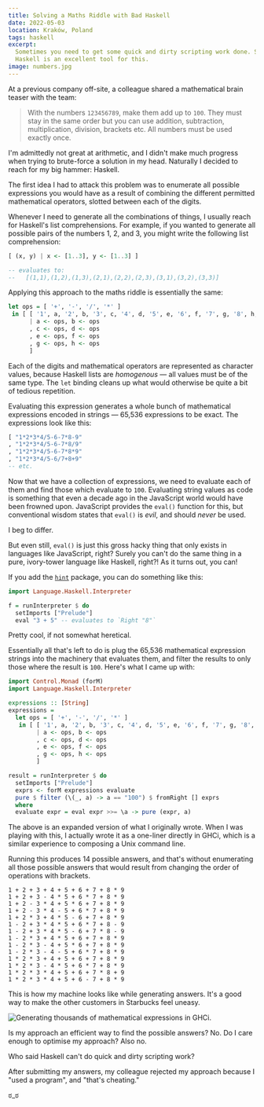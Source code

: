 ```yaml
---
title: Solving a Maths Riddle with Bad Haskell
date: 2022-05-03
location: Kraków, Poland
tags: haskell
excerpt:
  Sometimes you need to get some quick and dirty scripting work done. Sometimes
  Haskell is an excellent tool for this.
image: numbers.jpg
---
```


At a previous company off-site, a colleague shared a mathematical brain teaser
with the team:

> With the numbers `123456789`, make them add up to `100`. They must stay in
> the same order but you can use addition, subtraction, multiplication,
> division, brackets etc. All numbers must be used exactly once.

I'm admittedly not great at arithmetic, and I didn't make much progress when
trying to brute-force a solution in my head. Naturally I decided to reach for
my big hammer: Haskell.

The first idea I had to attack this problem was to enumerate all possible
expressions you would have as a result of combining the different permitted
mathematical operators, slotted between each of the digits.

Whenever I need to generate all the combinations of things, I usually reach for
Haskell's list comprehensions. For example, if you wanted to generate all
possible pairs of the numbers 1, 2, and 3, you might write the following list
comprehension:

```haskell
[ (x, y) | x <- [1..3], y <- [1..3] ]

-- evaluates to:
--   [(1,1),(1,2),(1,3),(2,1),(2,2),(2,3),(3,1),(3,2),(3,3)]
```

Applying this approach to the maths riddle is essentially the same:

```haskell
let ops = [ '+', '-', '/', '*' ]
 in [ [ '1', a, '2', b, '3', c, '4', d, '5', e, '6', f, '7', g, '8', h, '9' ]
      | a <- ops, b <- ops
      , c <- ops, d <- ops
      , e <- ops, f <- ops
      , g <- ops, h <- ops
      ]
```

Each of the digits and mathematical operators are represented as character
values, because Haskell lists are _homogenous_ — all values must be of the same
type. The `let` binding cleans up what would otherwise be quite a bit of
tedious repetition.

Evaluating this expression generates a whole bunch of mathematical expressions
encoded in strings — 65,536 expressions to be exact. The expressions look like
this:

```haskell
[ "1*2*3*4/5-6-7*8-9"
, "1*2*3*4/5-6-7*8/9"
, "1*2*3*4/5-6-7*8*9"
, "1*2*3*4/5-6/7+8+9"
-- etc.
```

Now that we have a collection of expressions, we need to evaluate each of them
and find those which evaluate to `100`. Evaluating string values as code is
something that even a decade ago in the JavaScript world would have been
frowned upon. JavaScript provides the `eval()` function for this, but
conventional wisdom states that `eval()` is _evil_, and should _never_ be used.

I beg to differ.

But even still, `eval()` is just this gross hacky thing that only exists in
languages like JavaScript, right? Surely you can't do the same thing in a pure,
ivory-tower language like Haskell, right?! As it turns out, you can!

If you add the [`hint`][0] package, you can do something like this:

```haskell
import Language.Haskell.Interpreter

f = runInterpreter $ do
  setImports ["Prelude"]
  eval "3 + 5" -- evaluates to `Right "8"`
```

Pretty cool, if not somewhat heretical.

Essentially all that's left to do is plug the 65,536 mathematical expression
strings into the machinery that evaluates them, and filter the results to only
those where the result is `100`. Here's what I came up with:

```haskell
import Control.Monad (forM)
import Language.Haskell.Interpreter

expressions :: [String]
expressions =
  let ops = [ '+', '-', '/', '*' ]
   in [ [ '1', a, '2', b, '3', c, '4', d, '5', e, '6', f, '7', g, '8', h, '9' ]
        | a <- ops, b <- ops
        , c <- ops, d <- ops
        , e <- ops, f <- ops
        , g <- ops, h <- ops
        ]

result = runInterpreter $ do
  setImports ["Prelude"]
  exprs <- forM expressions evaluate
  pure $ filter (\(_, a) -> a == "100") $ fromRight [] exprs
  where
  evaluate expr = eval expr >>= \a -> pure (expr, a)
```

The above is an expanded version of what I originally wrote. When I was playing
with this, I actually wrote it as a one-liner directly in GHCi, which is a
similar experience to composing a Unix command line.

Running this produces 14 possible answers, and that's without enumerating all
those possible answers that would result from changing the order of operations
with brackets.

```
1 + 2 + 3 + 4 + 5 + 6 + 7 + 8 * 9
1 + 2 + 3 - 4 * 5 + 6 * 7 + 8 * 9
1 + 2 - 3 * 4 + 5 * 6 + 7 + 8 * 9
1 + 2 - 3 * 4 - 5 + 6 * 7 + 8 * 9
1 + 2 * 3 + 4 * 5 - 6 + 7 + 8 * 9
1 - 2 + 3 * 4 * 5 + 6 * 7 + 8 - 9
1 - 2 + 3 * 4 * 5 - 6 + 7 * 8 - 9
1 - 2 * 3 + 4 * 5 + 6 + 7 + 8 * 9
1 - 2 * 3 - 4 + 5 * 6 + 7 + 8 * 9
1 - 2 * 3 - 4 - 5 + 6 * 7 + 8 * 9
1 * 2 * 3 + 4 + 5 + 6 + 7 + 8 * 9
1 * 2 * 3 - 4 * 5 + 6 * 7 + 8 * 9
1 * 2 * 3 * 4 + 5 + 6 + 7 * 8 + 9
1 * 2 * 3 * 4 + 5 + 6 - 7 + 8 * 9
```

This is how my machine looks like while generating answers. It's a good way to
make the other customers in Starbucks feel uneasy.

![Generating thousands of mathematical expressions in GHCi.](/static/img/numbers.gif)

Is my approach an efficient way to find the possible answers? No. Do I care
enough to optimise my approach? Also no.

Who said Haskell can't do quick and dirty scripting work?

After submitting my answers, my colleague rejected my approach because I "used
a program", and "that's cheating."

ಠ_ಠ

[0]: https://hackage.haskell.org/package/hint
